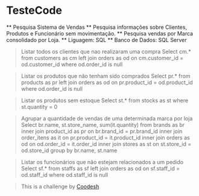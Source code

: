 # TesteCode
** Pesquisa Sistema de Vendas
** Pesquisa informações sobre Clientes, Produtos e Funcionário sem movimentação.
** Pesquisa vendas por Marca consolidado por Loja.
** Liguagem: SQL
** Banco de Dados: SQL Server



> Listar todos os clientes que nao realizaram uma compra
  Select cm.*
  from   customers as cm
  left join orders as od
  on  cm.customer_id = od.customer_id
  where  od.order_id is null

> Listar os produtos que não tenham sido comprados
  Select pr.*
  from  products as pr
  left join orders as od
  on pr.product_id = od.product_id
  where od.order_id is null

> Listar os produtos sem estoque
  Select st.*
  from stocks as st
  where st.quantity = 0

> Agrupar a quantidade de vendas de uma determinada marca por loja
  Select br.name, st.store_name, sum(it.quantity)
  from   brands as br
  inner join product_id as pr
  on  br.brand_id = pr.brand_id
  inner join order_itens as it
  on  pr.product_id = it.product_id
  inner join orders as od
  on  od.order_id = it.order_id
  inner join stores as st
  on  st.store_id = od.store_id
  group  by br.name, st.name

> Listar os funcionários que não estejam relacionados a um pedido
  Select sf.*
  from  staffs as sf
  left join orders as od
  on  sf.staff_id = od.staff_id
  where od.staff_id is null

> This is a challenge by [Coodesh](https://coodesh.com/)
  

  
